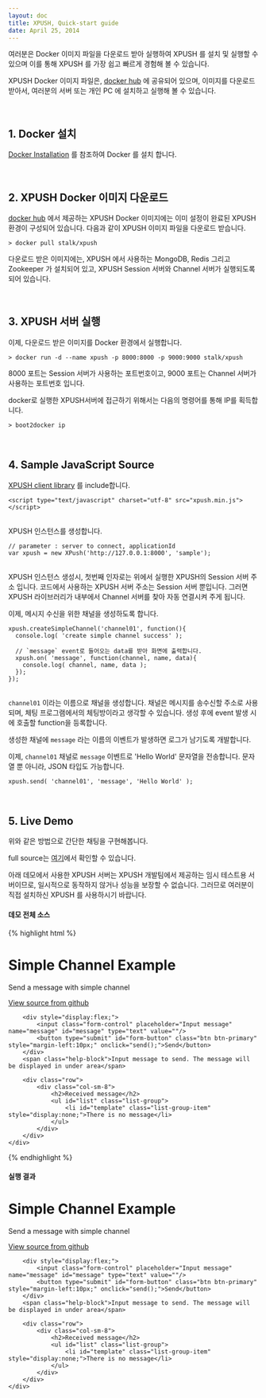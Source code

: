 ```yaml
---
layout: doc
title: XPUSH, Quick-start guide
date: April 25, 2014
---
```


여러분은 Docker 이미지 파일을 다운로드 받아 실행하여 XPUSH 를 설치 및 실행할 수 있으며 이를 통해 XPUSH 를 가장 쉽고 빠르게 경험해 볼 수 있습니다.

XPUSH Docker 이미지 파일은, [docker hub](https://registry.hub.docker.com/u/stalk/xpush/) 에 공유되어 있으며, 이미지를 다운로드 받아서, 여러분의 서버 또는 개인 PC 에 설치하고 실행해 볼 수 있습니다.

<br />

## 1. Docker 설치

[Docker Installation](https://docs.docker.com/installation/#installation) 를 참조하여 Docker 를 설치 합니다.

<br />

## 2. XPUSH Docker 이미지 다운로드

[docker hub](https://registry.hub.docker.com/u/stalk/xpush/) 에서 제공하는 XPUSH Docker 이미지에는 이미 설정이 완료된 XPUSH 환경이 구성되어 있습니다.
다음과 같이 XPUSH 이미지 파일을 다운로드 받습니다.

	> docker pull stalk/xpush

다운로드 받은 이미지에는, XPUSH 에서 사용하는 MongoDB, Redis 그리고 Zookeeper 가 설치되어 있고, XPUSH Session 서버와 Channel 서버가 실행되도록 되어 있습니다.

<br />

## 3. XPUSH 서버 실행

이제, 다운로드 받은 이미지를 Docker 환경에서 실행합니다.

	> docker run -d --name xpush -p 8000:8000 -p 9000:9000 stalk/xpush

8000 포트는 Session 서버가 사용하는 포트번호이고, 9000 포트는 Channel 서버가 사용하는 포트번호 입니다.

docker로 실행한 XPUSH서버에 접근하기 위해서는 다음의 명령어를 통해 IP를 획득합니다.

	> boot2docker ip

<br />

## 4. Sample JavaScript Source

[XPUSH client library](http://xpush.github.io/doc/library/javascript/xpush.js/index.html) 를 include합니다.

<pre data-lang="html">
<code class="prettyprint">&lt;script type="text/javascript" charset="utf-8" src="xpush.min.js"&gt;&lt;/script&gt;
</code>
</pre>

XPUSH 인스턴스를 생성합니다.

<pre data-lang="js">
<code class="prettyprint">// parameter : server to connect, applicationId
var xpush = new XPush('http://127.0.0.1:8000', 'sample');
</code>
</pre>

XPUSH 인스턴스 생성시,
첫번째 인자로는 위에서 실행한 XPUSH의 Session 서버 주소 입니다.
코드에서 사용하는 XPUSH 서버 주소는 Session 서버 뿐입니다.
그러면 XPUSH 라이브러리가 내부에서 Channel 서버를 찾아 자동 연결시켜 주게 됩니다.

이제, 메시지 수신을 위한 채널을 생성하도록 합니다.

<pre data-lang="js">
<code class="prettyprint">xpush.createSimpleChannel('channel01', function(){
  console.log( 'create simple channel success' );

  // `message` event로 들어오는 data를 받아 화면에 출력합니다.
  xpush.on( 'message', function(channel, name, data){
    console.log( channel, name, data );
  });
});
</code>
</pre>

`channel01` 이라는 이름으로 채널을 생성합니다.
채널은 메시지를 송수신할 주소로 사용 되며, 체팅 프로그램에서의 체팅방이라고 생각할 수 있습니다.  생성 후에 event 발생 시에 호출할 function을 등록합니다.

생성한 채널에 `message` 라는 이름의 이벤트가 발생하면 로그가 남기도록 개발합니다.

이제, `channel01` 채널로 `message` 이벤트로 'Hello World' 문자열을 전송합니다. 문자열 뿐 아니라, JSON 타입도 가능합니다.

<pre data-lang="js">
<code class="prettyprint">xpush.send( 'channel01', 'message', 'Hello World' );</code>
</pre>

<br />

## 5. Live Demo

위와 같은 방법으로 간단한 채팅을 구현해봅니다.

full source는 [여기](https://github.com/xpush/lib-xpush-web/blob/master/example/simple.html)에서 확인할 수 있습니다.

아래 데모에서 사용한 XPUSH 서버는 XPUSH 개발팀에서 제공하는 임시 테스트용 서버이므로, 일시적으로 동작하지 않거나 성능을 보장할 수 없습니다. 그러므로 여러분이 직접 설치하신 XPUSH 를 사용하시기 바랍니다.

#### 데모 전체 소스
{% highlight html %}
<script src="https://ajax.googleapis.com/ajax/libs/jquery/1.11.1/jquery.min.js"></script>

<!-- xpush -->
<script src="http://xpush.github.io/lib/dist/xpush.js"></script>

<script type="text/javascript">
// Create new xpush instance
var xpush = new XPush('http://stalk-front-s01.cloudapp.net:8000', 'sample');

$(document).ready( function(){
	// channel01 을 생성합니다.
	xpush.createSimpleChannel('channel01', function(){
		// 생성 후에 success 메시지를 보여줍니다.
		var html =  '<strong>Well done!</strong> Create simple channel success';
		$( "#success" ).html(html);
		$( "#success" ).show();

  		// `message` event로 들어오는 data를 받아 화면에 출력합니다.
		xpush.on( 'message', function(channel, name, data){
			data = decodeURIComponent( data );
			$( "#success" ).html( '<strong>Received success</strong> : ' + data );

			// template을 복사하여 새로운 DOM 객체를 생성합니다..
			var newMessage = $( "#template" ).clone();

			// 새로 만든 DOM 객체를 수정합니다.
			newMessage.attr( "id", "template_"+ Date.now() );
			newMessage.html( data );

			// 새로 만든 DOM 객체를 ul DOM에 추가합니다.
			newMessage.appendTo( "#list" );
			newMessage.show();

			// 새로 생성한 DOM 객체에 class를 추가합니다.
			$( ".list-group-item-success" ).each(function(){
				$(this).removeClass( "list-group-item-success" );
			});
			newMessage.addClass( "list-group-item-success" );
		});
	});
});

var send = function( ){
	var msg = $( "#message" ).val();
	xpush.send( 'channel01', 'message', encodeURIComponent( msg ) );
	$( "#message" ).val('');
};

</script>

<div class="row" style="margin-top:20px;">
	<div class="col-sm-12">
		<div class="jumbotron">
			<h1>Simple Channel Example</h1>
			<p class="lead">Send a message with simple channel</p>
			<p><a href="https://github.com/xpush/lib-xpush-web/blob/master/example/simple.html" class="btn btn-primary btn-lg" role="button">View source from github</a></p>
		</div>
		<div id="success" class="alert alert-success" role="alert" style="display:none">
		</div>

		<div style="display:flex;">
			<input class="form-control" placeholder="Input message" name="message" id="message" type="text" value=""/>
			<button type="submit" id="form-button" class="btn btn-primary" style="margin-left:10px;" onclick="send();">Send</button>
		</div>
		<span class="help-block">Input message to send. The message will be displayed in under area</span>

		<div class="row">
			<div class="col-sm-8">
				<h2>Received message</h2>
				<ul id="list" class="list-group">
					<li id="template" class="list-group-item" style="display:none;">There is no message</li>
				</ul>
			</div>
		</div>
	</div>
</div>
{% endhighlight %}



<script src="https://ajax.googleapis.com/ajax/libs/jquery/1.11.1/jquery.min.js"></script>

<!-- xpush -->
<script src="http://xpush.github.io/lib/dist/xpush.js"></script>

<script type="text/javascript">
// Create new xpush instance
var xpush = new XPush('http://stalk-front-s01.cloudapp.net:8000', 'sample');

$(document).ready( function(){
	// channel01 을 생성합니다.
	xpush.createSimpleChannel('channel01', function(){
		// 생성 후에 success 메시지를 보여줍니다.
		var html =  '<strong>Well done!</strong> Create simple channel success';
		$( "#success" ).html(html);
		$( "#success" ).show();

			// `message` event로 들어오는 data를 받아 화면에 출력합니다.
		xpush.on( 'message', function(channel, name, data){
			data = decodeURIComponent( data );
			$( "#success" ).html( '<strong>Received success</strong> : ' + data );

			// template을 복사하여 새로운 DOM 객체를 생성합니다..
			var newMessage = $( "#template" ).clone();

			// 새로 만든 DOM 객체를 수정합니다.
			newMessage.attr( "id", "template_"+ Date.now() );
			newMessage.html( data );

			// 새로 만든 DOM 객체를 ul DOM에 추가합니다.
			newMessage.appendTo( "#list" );
			newMessage.show();

			// 새로 생성한 DOM 객체에 class를 추가합니다.
			$( ".list-group-item-success" ).each(function(){
				$(this).removeClass( "list-group-item-success" );
			});
			newMessage.addClass( "list-group-item-success" );
		});
	});
});

var send = function( ){
	var msg = $( "#message" ).val();
	xpush.send( 'channel01', 'message', encodeURIComponent( msg ) );
	$( "#message" ).val('');
};

</script>

<br />

#### 실행 결과

<div class="row" style="margin-top:20px;">
	<div class="col-sm-12">
		<div class="jumbotron">
			<h1>Simple Channel Example</h1>
			<p class="lead">Send a message with simple channel</p>
			<p><a href="https://github.com/xpush/lib-xpush-web/blob/master/example/simple.html" class="btn btn-primary btn-lg" role="button">View source from github</a></p>
		</div>
		<div id="success" class="alert alert-success" role="alert" style="display:none">
		</div>

		<div style="display:flex;">
			<input class="form-control" placeholder="Input message" name="message" id="message" type="text" value=""/>
			<button type="submit" id="form-button" class="btn btn-primary" style="margin-left:10px;" onclick="send();">Send</button>
		</div>
		<span class="help-block">Input message to send. The message will be displayed in under area</span>

		<div class="row">
			<div class="col-sm-8">
				<h2>Received message</h2>
				<ul id="list" class="list-group">
					<li id="template" class="list-group-item" style="display:none;">There is no message</li>
				</ul>
			</div>
		</div>
	</div>
</div>

<script type="text/javascript">
	prettyPrint();
</script>
